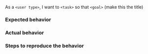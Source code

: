 As a `<user type>`, I want to `<task>` so that `<goal>` (make this the title)

### Expected behavior

### Actual behavior

### Steps to reproduce the behavior
